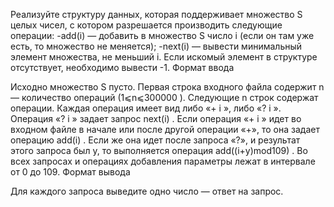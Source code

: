 Реализуйте структуру данных, которая поддерживает множество S целых чисел, с котором разрешается производить следующие операции:
-add(i) — добавить в множество S число i (если он там уже есть, то множество не меняется);
-next(i) — вывести минимальный элемент множества, не меньший i. Если искомый элемент в структуре отсутствует, необходимо вывести -1.
Формат ввода

Исходно множество S пусто. Первая строка входного файла содержит n — количество операций (1⩽n⩽300000 ). Следующие n строк содержат операции. Каждая операция имеет вид либо «+ i », либо «? i ». Операция «? i » задает запрос next(i) .
Если операция «+ i » идет во входном файле в начале или после другой операции «+», то она задает операцию add(i) . Если же она идет после запроса «?», и результат этого запроса был y, то выполняется операция add((i+y)mod109) .
Во всех запросах и операциях добавления параметры лежат в интервале от 0 до 109.
Формат вывода

Для каждого запроса выведите одно число — ответ на запрос.